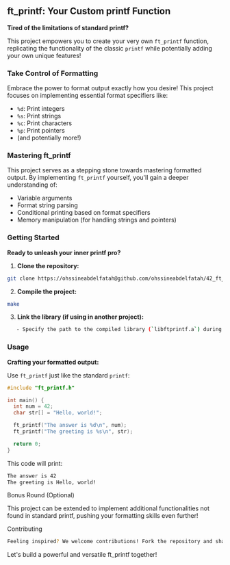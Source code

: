 ## ft_printf: Your Custom printf Function

**Tired of the limitations of standard printf?** 

This project empowers you to create your very own `ft_printf` function, replicating the functionality of the classic `printf` while potentially adding your own unique features! 

### Take Control of Formatting

Embrace the power to format output exactly how you desire! This project focuses on implementing essential format specifiers like:

* `%d`: Print integers
* `%s`: Print strings
* `%c`: Print characters
* `%p`: Print pointers
* (and potentially more!)

### Mastering ft_printf

This project serves as a stepping stone towards mastering formatted output. By implementing `ft_printf` yourself, you'll gain a deeper understanding of:

* Variable arguments
* Format string parsing
* Conditional printing based on format specifiers
* Memory manipulation (for handling strings and pointers)

### Getting Started

**Ready to unleash your inner printf pro?**

1. **Clone the repository:**
```bash
git clone https://ohssineabdelfatah@github.com/ohssineabdelfatah/42_ft_printf.git
```

2. **Compile the project:**

```bash
make
```

3. **Link the library (if using in another project):**
```bash
   - Specify the path to the compiled library (`libftprintf.a`) during compilation of your main project.
```
### Usage

**Crafting your formatted output:**

Use `ft_printf` just like the standard `printf`:

```c
#include "ft_printf.h"

int main() {
  int num = 42;
  char str[] = "Hello, world!";

  ft_printf("The answer is %d\n", num);
  ft_printf("The greeting is %s\n", str);

  return 0;
}
```
This code will print:

```bash
The answer is 42
The greeting is Hello, world!
```
Bonus Round (Optional)

This project can be extended to implement additional functionalities not found in standard printf, pushing your formatting skills even further!

Contributing
```bash
Feeling inspired? We welcome contributions! Fork the repository and share your improvements through pull requests.
```
Let's build a powerful and versatile ft_printf together!
